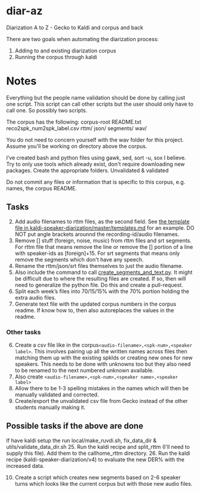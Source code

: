 # diar-az
Diarization A to Z - Gecko to Kaldi and corpus and back

There are two goals when automating the diarization process:
1. Adding to and existing diarization corpus
2. Running the corpus through kaldi

# Notes
Everything but the people name validation should be done by calling just one script. This script can call other scripts but the user should only have to call one. So possibly two scripts.


The corpus has the following:
                corpus-root
                    README.txt
                    reco2spk_num2spk_label.csv
                    rttm/
                    json/
                    segments/
                    wav/


You do not need to concern yourself with the wav folder for this project. Assume you'll be working on directory above the corpus. 

I’ve created bash and python files using gawk, sed, sort -u, sox I believe. Try to only use tools which already exist, don't require downloading new packages. Create the appropriate folders. Unvalidated & validated

Do not commit any files or information that is specific to this corpus, e.g. names, the corpus README.

## Tasks
2. Add audio filenames to rttm files, as the second field. See [the template file in kaldi-speaker-diarization/master/templates.md](https://github.com/cadia-lvl/kaldi-speaker-diarization/master/templates.md) for an example. DO NOT put angle brackets arounnd the recording-id/audio filenames. 
3. Remove [] stuff (foreign, noise, music) from rttm files and srt segments. For rttm file that means remove the line or remove the [] portion of a line with speaker-ids as [foreign]+15. For srt segments that means only remove the segments which don't have any speech. 
4. Rename the rttm/json/srt files themselves to just the audio filename. 
6. Also include the command to call [create_segments_and_text.py](https://github.com/cadia-lvl/broadcast_data_prep/master/ruv/create_segments_and_text.py). It might be difficult due to where the resulting files are created. If so, then will need to generalize the python file. Do this and create a pull-request.
5. Split each week’s files into 70/15/15% with the 70% portion holding the extra audio files.
7. Generate text file with the updated corpus numbers in the corpus readme. If know how to, then also autoreplaces the values in the readme. 

### Other tasks
6. Create a csv file like in the corpus`<audio-filename>,<spk-num>,<speaker label>`. This involves pairing up all the written names across files then matching them up with the existing spkIds or creating new ones for new speakers. This needs to be done with unknowns too but they also need to be renamed to the next numbered unknown available. 
1. Also create `<audio-filename>,<spk-num>,<speaker name>,<speaker label>`
4. Allow there to be 1-3 spelling mistakes in the names which will then be manually validated and corrected.
1. Create/export the unvalidated csv file from Gecko instead of the other students manually making it.



## Possible tasks if the above are done
If have kaldi setup the run local/make_ruvdi.sh, fix_data_dir & utils/validate_data_dir.sh
25. Run the kaldi recipe and split_rttm (I'll need to supply this file). Add them to the callhome_rttm directory.
26. Run the kaldi recipe (kaldi-speaker-diarization/v4) to evaluate the new DER% with the increased data.

10. Create a script which creates new segments based on 2-6 speaker turns which looks like the current corpus but with those new audio files. 
